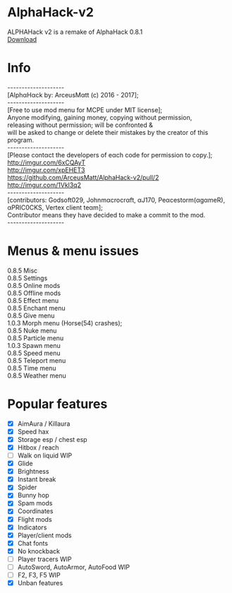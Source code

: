 # AlphaHack-v2
ALPHAHack v2 is a remake of AlphaHack 0.8.1
<br>
[Download](https://arceusmatt.github.io/AlphaHack)
<br>
# Info
--------------------<br>
[AlphαHαck by: ArceusMαtt (c) 2016 - 2017];<br>
--------------------<br>
[Free to use mod menu for MCPE under MIT license];<br>
Anyone modifying, gaining money, copying without permission,<br>
releasing without permission; will be confronted &<br>
will be asked to change or delete their mistakes by the creator of this program.<br>
--------------------<br>
[Pleαse contαct the developers of eαch code for permission to copy.];<br>
http://imgur.com/6xCQAyT<br>
http://imgur.com/xpEHET3<br>
https://github.com/ArceusMatt/AlphaHack-v2/pull/2<br>
http://imgur.com/1Vkl3q2<br>
--------------------<br>
[contributors: Godsoft029, Johnmαcrocrαft, αJ170, Peαcestorm(αgαmeR), αPRIC0CKS, Vertex client teαm];<br>
Contributor means they have decided to make a commit to the mod.<br>
--------------------<br>
# Menus &amp; menu issues
0.8.5 Misc<br>
0.8.5 Settings<br>
0.8.5 Online mods<br>
0.8.5 Offline mods<br>
0.8.5 Effect menu<br>
0.8.5 Enchant menu<br>
0.8.5 Give menu<br>
1.0.3 Morph menu (Horse(54) crashes);<br>
0.8.5 Nuke menu<br>
0.8.5 Particle menu<br>
1.0.3 Spawn menu<br>
0.8.5 Speed menu<br>
0.8.5 Teleport menu<br>
0.8.5 Time menu<br>
0.8.5 Weather menu<br>
# Popular features
- [x] AimAura / Killaura
- [x] Speed hax
- [x] Storage esp / chest esp
- [x] Hitbox / reach
- [ ] Walk on liquid WIP
- [x] Glide
- [x] Brightness
- [x] Instant break
- [x] Spider
- [x] Bunny hop
- [x] Spam mods
- [x] Coordinates
- [x] Flight mods
- [x] Indicators
- [x] Player/client mods
- [x] Chat fonts
- [x] No knockback
- [ ] Player tracers WIP
- [ ] AutoSword, AutoArmor, AutoFood WIP
- [ ] F2, F3, F5 WIP
- [x] Unban features
